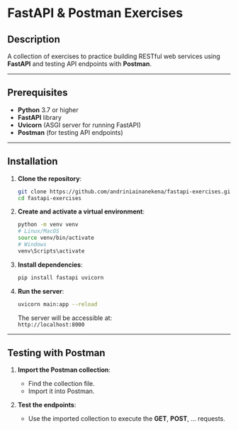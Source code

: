 # FastAPI & Postman Exercises

## Description

A collection of exercises to practice building RESTful web services using **FastAPI** and testing API endpoints with **Postman**.

---

## Prerequisites

- **Python** 3.7 or higher
- **FastAPI** library
- **Uvicorn** (ASGI server for running FastAPI)
- **Postman** (for testing API endpoints)

---

## Installation

1. **Clone the repository**:
   ```bash
   git clone https://github.com/andriniainanekena/fastapi-exercises.git
   cd fastapi-exercises
   ```

2. **Create and activate a virtual environment**:
   ```bash
   python -m venv venv
   # Linux/MacOS
   source venv/bin/activate
   # Windows
   venv\Scripts\activate
   ```

3. **Install dependencies**:
   ```bash
   pip install fastapi uvicorn
   ```

4. **Run the server**:
   ```bash
   uvicorn main:app --reload
   ```

   The server will be accessible at:  
   `http://localhost:8000`

---

## Testing with Postman

1. **Import the Postman collection**:
   - Find the collection file.
   - Import it into Postman.

2. **Test the endpoints**:
   - Use the imported collection to execute the **GET**, **POST**, ... requests.
